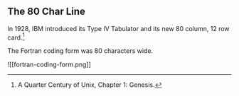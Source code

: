 ## The 80 Char Line

In 1928, IBM introduced its Type IV Tabulator and its new 80 column, 12 row card.[^1]

[^1]: A Quarter Century of Unix, Chapter 1: Genesis.

The Fortran coding form was 80 characters wide.

![[fortran-coding-form.png]]

